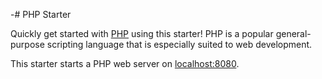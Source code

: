 -# PHP Starter

Quickly get started with [PHP](https://www.php.net/) using this starter! PHP is a popular general-purpose scripting language that is especially suited to web development.

This starter starts a PHP web server on [localhost:8080](http://localhost:8080).
